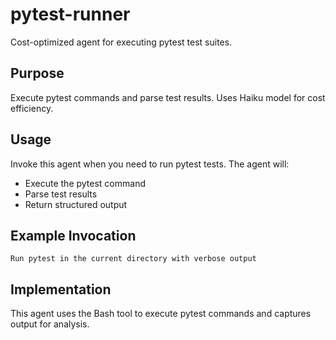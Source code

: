 # pytest-runner

Cost-optimized agent for executing pytest test suites.

## Purpose

Execute pytest commands and parse test results. Uses Haiku model for cost efficiency.

## Usage

Invoke this agent when you need to run pytest tests. The agent will:
- Execute the pytest command
- Parse test results
- Return structured output

## Example Invocation

```
Run pytest in the current directory with verbose output
```

## Implementation

This agent uses the Bash tool to execute pytest commands and captures output for analysis.
